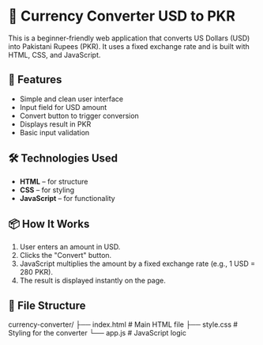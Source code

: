 # 💱 Currency Converter USD to PKR
This is a beginner-friendly web application that converts US Dollars (USD) into Pakistani Rupees (PKR). It uses a fixed exchange rate and is built with HTML, CSS, and JavaScript.

## 🚀 Features

- Simple and clean user interface
- Input field for USD amount
- Convert button to trigger conversion
- Displays result in PKR
- Basic input validation

## 🛠️ Technologies Used

- **HTML** – for structure
- **CSS** – for styling
- **JavaScript** – for functionality

## 📦 How It Works

1. User enters an amount in USD.
2. Clicks the "Convert" button.
3. JavaScript multiplies the amount by a fixed exchange rate (e.g., 1 USD = 280 PKR).
4. The result is displayed instantly on the page.

## 📁 File Structure
currency-converter/ 
├── index.html # Main HTML file 
├── style.css # Styling for the converter 
└── app.js # JavaScript logic




